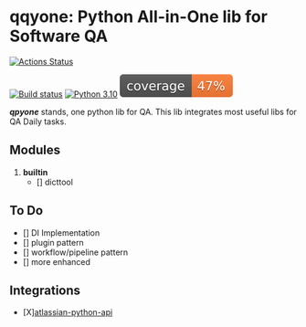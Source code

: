 # qqyone: Python All-in-One lib for Software QA
<a href="https://github.com/qdriven/qpyone/actions"><img alt="Actions Status" src="https://github.com/qdriven/qpyone/workflows/build/badge.svg"></a>

[![Build status](https://github.com/qdriven/qpyone/workflows/build/badge.svg?branch=main&event=push)](https://github.com/qdriven/qpyone/actions?query=workflow%3Abuild)
[![Python 3.10](https://img.shields.io/badge/python-3.10-blue.svg)](https://www.python.org/downloads/release/python-310/)
![coverage](./assets/images/coverage.svg)

***qpyone*** stands, one python lib for QA.
This lib integrates most useful libs for QA Daily tasks.

## Modules
1. **builtin**
   - [] dicttool

## To Do

- [] DI Implementation
- [] plugin pattern
- [] workflow/pipeline pattern
- [] more enhanced 

## Integrations

- [X][atlassian-python-api]( https://github.com/atlassian-api/atlassian-python-api.git)
